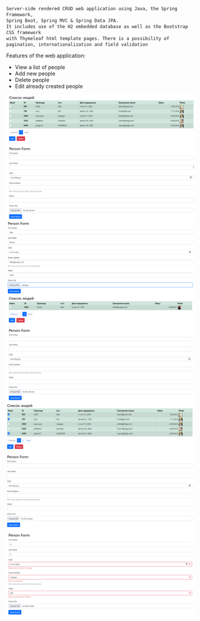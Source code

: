     Server-side rendered CRUD web application using Java, the Spring Framework,
    Spring Boot, Spring MVC & Spring Data JPA.
    It includes use of the H2 embedded database as well as the Bootstrap CSS framework 
    with Thymeleaf html template pages. There is a possibility of pagination, internationalization and field validation

Features of the web application:
- View a list of people
- Add new people
- Delete people
- Edit already created people

![alt text](Screenshots/Screenshot_1.png)
![alt text](Screenshots/Screenshot_2.png)
![alt text](Screenshots/Screenshot_3.png)
![alt text](Screenshots/Screenshot_4.png)
![alt text](Screenshots/Screenshot_5.png)